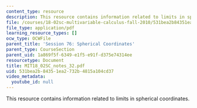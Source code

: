 ```yaml
---
content_type: resource
description: This resource contains information related to limits in spherical coordinates.
file: /courses/18-02sc-multivariable-calculus-fall-2010/531bea2b84351ea2732b4815a104cd37_MIT18_02SC_notes_32.pdf
file_type: application/pdf
learning_resource_types: []
ocw_type: OCWFile
parent_title: 'Session 76: Spherical Coordinates'
parent_type: CourseSection
parent_uid: 1a869f5f-6349-e1f5-e91f-d375e74314ee
resourcetype: Document
title: MIT18_02SC_notes_32.pdf
uid: 531bea2b-8435-1ea2-732b-4815a104cd37
video_metadata:
  youtube_id: null
---
```

This resource contains information related to limits in spherical coordinates.

